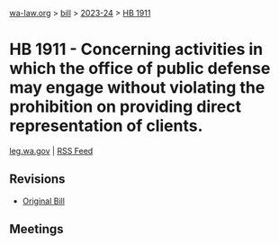 [wa-law.org](/) > [bill](/bill/) > [2023-24](/bill/2023-24/) > [HB 1911](/bill/2023-24/hb/1911/)

# HB 1911 - Concerning activities in which the office of public defense may engage without violating the prohibition on providing direct representation of clients.
[leg.wa.gov](https://app.leg.wa.gov/billsummary?BillNumber=1911&Year=2023&Initiative=false) | [RSS Feed](./rss.xml)

## Revisions
* [Original Bill](1/)

## Meetings